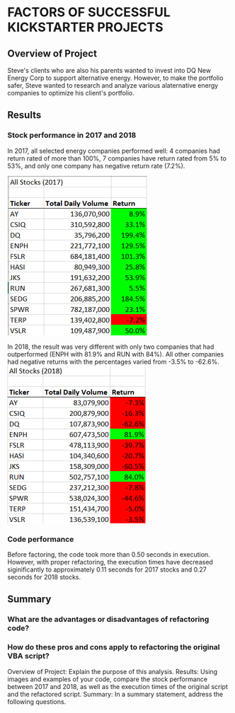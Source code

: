 # FACTORS OF SUCCESSFUL KICKSTARTER PROJECTS

## Overview of Project
Steve's clients who are also his parents wanted to invest into DQ New Energy Corp to support alternative energy. However, to make the portfolio safer, Steve wanted to research and analyze various alaternative energy companies to optimize his client's portfolio. 


## Results
### Stock performance in 2017 and 2018
In 2017, all selected energy companies performed well: 4 companies had return rated of more than 100%, 7 companies have return rated from 5% to 53%, and only one company has negative return rate (7.2%). 

![Stock performance 2017](Resources/Stock_Performance_2017.png)

In 2018, the result was very different with only two companies that had outperformed (ENPH with 81.9% and RUN with 84%). All other companies had negative returns with the percentages varied from -3.5% to -62.6%. 
![Stock performance 2017](Resources/Stock_Performance_2018.png)

### Code performance
Before factoring, the code took more than 0.50 seconds in execution. However, with proper refactoring, the execution times have decreased siginificantly to approximately 0.11 seconds for 2017 stocks and 0.27 seconds for 2018 stocks. 



## Summary
### What are the advantages or disadvantages of refactoring code?


### How do these pros and cons apply to refactoring the original VBA script?


Overview of Project: Explain the purpose of this analysis.
Results: Using images and examples of your code, compare the stock performance between 2017 and 2018, as well as the execution times of the original script and the refactored script.
Summary: In a summary statement, address the following questions.
